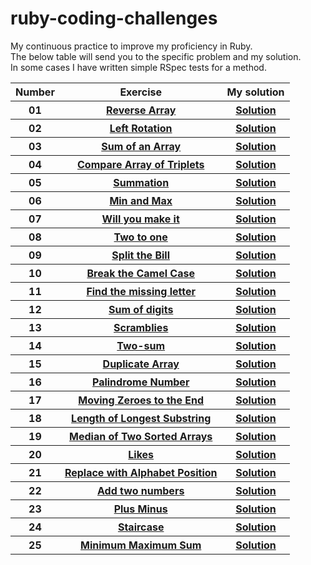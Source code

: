 # ruby-coding-challenges
My continuous practice to improve my proficiency in Ruby.
<br>
The below table will send you to the specific problem and my solution.
<br>
In some cases I have written simple RSpec tests for a method.

<table>
  <tr>
    <th>Number</th>
    <th>Exercise</th>
    <th>My solution</th>
    <tr>
      <th>01</th>
        <th>
          <a href="https://www.hackerrank.com/challenges/arrays-ds/problem?isFullScreen=true" target="_blank">
            Reverse Array
          </a>
        </th>
        <th>
          <a href="https://github.com/robert-low/ruby-coding-challenges/blob/master/01_reverse_array.rb" target="_blank">
            Solution
          </a>
        </th>
    </tr>
    <tr>
      <th>02</th>
      <th>
        <a href="https://www.hackerrank.com/challenges/array-left-rotation/problem?isFullScreen=true" target="_blank">
        Left Rotation
        </a>
      </th>
      <th>
        <a href="https://github.com/robert-low/ruby-coding-challenges/blob/master/02_left_rotation.rb" target="_blank">
          Solution
        </a>
      </th>
    </tr>
  </tr>
  <tr>
    <th>03</th>
    <th>
    <a href="https://www.hackerrank.com/challenges/simple-array-sum/problem?isFullScreen=true">
    Sum of an Array
    </a>
    </th>
    <th>
      <a href="https://github.com/robert-low/ruby-coding-challenges/blob/master/03_array_sum.rb">
      Solution
      </a>
    </th>
  </tr>
    <tr>
      <th>04</th>
    <th>
      <a href="https://www.hackerrank.com/challenges/compare-the-triplets/problem">
       Compare Array of Triplets
     </a>
    </th>
    <th>
      <a href="https://github.com/robert-low/ruby-coding-challenges/blob/master/04_compare_the_triplets.rb">
      Solution
      </a>
    </th>
  </tr>
      <tr>
      <th>05</th>
    <th>
      <a href="https://www.codewars.com/kata/55d24f55d7dd296eb9000030/train/ruby">
       Summation
     </a>
    </th>
    <th>
      <a href="https://github.com/robert-low/ruby-coding-challenges/blob/master/05_summation.rb">
      Solution
      </a>
    </th>
  </tr>
  <tr>
      <th>06</th>
    <th>
      <a href="https://www.codewars.com/kata/577a98a6ae28071780000989/train/ruby">
       Min and Max
     </a>
    </th>
    <th>
      <a href="https://github.com/robert-low/ruby-coding-challenges/blob/master/06_min_and_max.rb">
      Solution
      </a>
    </th>
  </tr>
    <tr>
      <th>07</th>
    <th>
      <a href="https://www.codewars.com/kata/5861d28f124b35723e00005e/train/ruby">
       Will you make it
     </a>
    </th>
    <th>
      <a href="https://github.com/robert-low/ruby-coding-challenges/blob/master/07_will_you_make_it.rb">
      Solution
      </a>
    </th>
  </tr>
  </tr>
  <tr>
      <th>08</th>
    <th>
      <a href="https://www.codewars.com/kata/5656b6906de340bd1b0000ac/train/ruby">
       Two to one
     </a>
    </th>
    <th>
      <a href="https://github.com/robert-low/ruby-coding-challenges/blob/master/08_two_to_one.rb">
      Solution
      </a>
    </th>
  </tr>
  <tr>
    <th>09</th>
    <th>
      <a href="https://www.codewars.com/kata/5641275f07335295f10000d0/train/ruby">
       Split the Bill
     </a>
    </th>
    <th>
      <a href="https://github.com/robert-low/ruby-coding-challenges/blob/master/09_split_the_bill.rb">
      Solution
      </a>
    </th>
  </tr>
  <tr>
    <th>10</th>
    <th>
      <a href="https://www.codewars.com/kata/5208f99aee097e6552000148/train/ruby">
        Break the Camel Case
     </a>
    </th>
    <th>
      <a href="https://github.com/robert-low/ruby-coding-challenges/blob/master/10_break_camel_case.rb">
      Solution
      </a>
    </th>
  </tr>
  <tr>
      <th>11</th>
    <th>
      <a href="https://www.codewars.com/kata/5839edaa6754d6fec10000a2/train/ruby">
        Find the missing letter
     </a>
    </th>
    <th>
      <a href="https://github.com/robert-low/ruby-coding-challenges/blob/master/11_find_the_missing_letter.rb">
      Solution
      </a>
    </th>
    </tr>
  </tr>
  </tr>
    <tr>
      <th>12</th>
    <th>
      <a href="https://www.codewars.com/kata/541c8630095125aba6000c00/ruby">
        Sum of digits
     </a>
    </th>
    <th>
      <a href="https://github.com/robert-low/ruby-coding-challenges/blob/master/12_sum_of_digits.rb">
      Solution
      </a>
    </th>
    </tr>
  </tr>
    <tr>
      <th>13</th>
    <th>
      <a href="https://www.codewars.com/kata/reviews/55f0b9dc6be0544bd30002d5/groups/6401e10b1ad4c30001987aa1">
        Scramblies
     </a>
    </th>
    <th>
      <a href="https://github.com/robert-low/ruby-coding-challenges/blob/master/13_scramblies.rb">
      Solution
      </a>
    </th>
    </tr>
  </tr>
      <tr>
      <th>14</th>
    <th>
      <a href="https://leetcode.com/problems/two-sum/">
        Two-sum
     </a>
    </th>
    <th>
      <a href="https://github.com/robert-low/ruby-coding-challenges/blob/master/14_two_sums.rb">
      Solution
      </a>
    </th>
    </tr>
  </tr>
  <tr>
      <th>15</th>
    <th>
      <a href="https://leetcode.com/problems/find-all-duplicates-in-an-array/">
        Duplicate Array
     </a>
    </th>
    <th>
      <a href="https://github.com/robert-low/ruby-coding-challenges/blob/master/15_duplicate_array.rb">
      Solution
      </a>
    </th>
    </tr>
  </tr>
    <tr>
      <th>16</th>
    <th>
      <a href="https://leetcode.com/problems/palindrome-number/">
        Palindrome Number
     </a>
    </th>
    <th>
      <a href="https://github.com/robert-low/ruby-coding-challenges/blob/master/16_palindrome_number.rb">
      Solution
      </a>
    </th>
    </tr>
  </tr>
    <tr>
      <th>17</th>
    <th>
      <a href="https://www.codewars.com/kata/52597aa56021e91c93000cb0/train/ruby">
        Moving Zeroes to the End
     </a>
    </th>
    <th>
      <a href="https://github.com/robert-low/ruby-coding-challenges/blob/master/17_moving_zeros_to_the_end.rb">
      Solution
      </a>
    </th>
    </tr>
  </tr>
    <tr>
      <th>18</th>
    <th>
      <a href="https://leetcode.com/problems/longest-substring-without-repeating-characters/">
        Length of Longest Substring
     </a>
    </th>
    <th>
      <a href="https://github.com/robert-low/ruby-coding-challenges/blob/master/18_length_of_longest_substring.rb">
      Solution
      </a>
    </th>
    </tr>
  </tr>
      <tr>
      <th>19</th>
    <th>
      <a href="https://leetcode.com/problems/median-of-two-sorted-arrays/">
        Median of Two Sorted Arrays
     </a>
    </th>
    <th>
      <a href="https://github.com/robert-low/ruby-coding-challenges/blob/master/19_median_of_two_sorted_arrays.rb">
      Solution
      </a>
    </th>
    </tr>
  </tr>
  <tr>
      <th>20</th>
    <th>
      <a href="https://www.codewars.com/kata/5266876b8f4bf2da9b000362/solutions/ruby">
        Likes
     </a>
    </th>
    <th>
      <a href="https://github.com/robert-low/ruby-coding-challenges/blob/master/20_likes.rb">
      Solution
      </a>
    </th>
    </tr>
  </tr>
    <tr>
      <th>21</th>
    <th>
      <a href="https://www.codewars.com/kata/546f922b54af40e1e90001da/ruby">
        Replace with Alphabet Position
     </a>
    </th>
    <th>
      <a href="https://github.com/robert-low/ruby-coding-challenges/blob/master/21_alphabet.rb">
      Solution
      </a>
    </th>
    </tr>
  </tr>
    </tr>
  <tr>
      <th>22</th>
    <th>
      <a href="https://leetcode.com/problems/add-two-numbers/">
        Add two numbers
     </a>
    </th>
    <th>
      <a href="https://github.com/robert-low/ruby-coding-challenges/blob/master/22_add_two_numbers.rb">
      Solution
      </a>
    </th>
    </tr>
  </tr>
    <tr>
      <th>23</th>
    <th>
      <a href="https://www.hackerrank.com/challenges/plus-minus/problem?isFullScreen=true">
        Plus Minus
     </a>
    </th>
    <th>
      <a href="https://github.com/robert-low/ruby-coding-challenges/blob/master/23_plus_minus.rb">
      Solution
      </a>
    </th>
    </tr>
  </tr>
  <tr>
      <th>24</th>
    <th>
      <a href="https://www.hackerrank.com/challenges/staircase/problem">
        Staircase
     </a>
    </th>
    <th>
      <a href="https://github.com/robert-low/ruby-coding-challenges/blob/master/24_staircase.rb">
      Solution
      </a>
    </th>
    </tr>
  </tr>
    <tr>
      <th>25</th>
    <th>
      <a href="https://www.hackerrank.com/challenges/mini-max-sum/problem">
        Minimum Maximum Sum
     </a>
    </th>
    <th>
      <a href="https://github.com/robert-low/ruby-coding-challenges/blob/master/25_minimum_maximum_sum.rb">
      Solution
      </a>
    </th>
    </tr>
  </tr>
</table>
